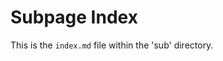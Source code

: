 <!--
Page Title: Subpage Index
-->

Subpage Index
=============

This is the `index.md` file within the 'sub' directory.